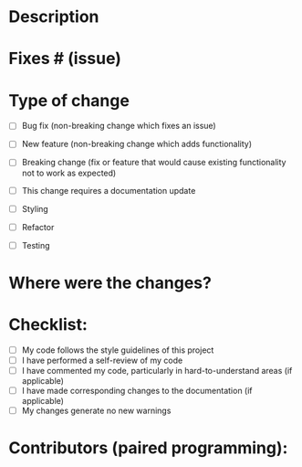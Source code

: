 # Description

# Fixes # (issue)

# Type of change

- [ ]  Bug fix (non-breaking change which fixes an issue)
 
- [ ]  New feature (non-breaking change which adds functionality)

- [ ]  Breaking change (fix or feature that would cause existing functionality not to work as expected)

- [ ] This change requires a documentation update

-  [ ] Styling

- [ ] Refactor

- [ ] Testing

# Where were the changes?


# Checklist:

- [ ]  My code follows the style guidelines of this project
- [ ]  I have performed a self-review of my code
- [ ]  I have commented my code, particularly in hard-to-understand areas (if applicable)
- [ ]  I have made corresponding changes to the documentation (if applicable)
- [ ]  My changes generate no new warnings

# Contributors (paired programming):

